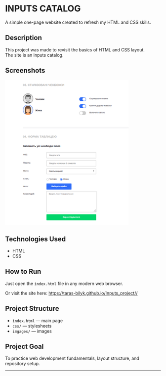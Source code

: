 # INPUTS CATALOG

A simple one-page website created to refresh my HTML and CSS skills.

## Description
This project was made to revisit the basics of HTML and CSS layout.  
The site is an inputs catalog.

## Screenshots
<img src="images/scr/scr_1.png" width="400">

## Technologies Used
- HTML
- CSS

## How to Run
Just open the `index.html` file in any modern web browser.
<div>Or visit the site here: <a href="https://taras-bilyk.github.io/Inputs_project/">https://taras-bilyk.github.io/Inputs_project//</a></div>


## Project Structure
- `index.html` — main page
- `css/` — stylesheets
- `imgages/` — images

## Project Goal
To practice web development fundamentals, layout structure, and repository setup.

---


